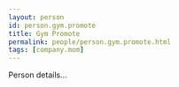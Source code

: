 ```yaml
---
layout: person
id: person.gym.promote
title: Gym Promote
permalink: people/person.gym.promote.html
tags: [company.mom]
---
```


Person details...